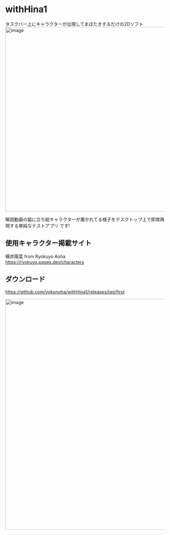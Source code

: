 # withHina1
タスクバー上にキャラクターが出現してまばたきするだけの2Dソフト  
<img width="1014" height="583" alt="image" src="https://github.com/user-attachments/assets/936a47b8-df49-4abb-ae21-e565f781d4e7" />  

解説動画の脇に立ち絵キャラクターが置かれてる様子をデスクトップ上で即席再現する単純なテストアプリ です!  

## 使用キャラクター掲載サイト  
横井陽菜 from Ryokuyo Aoha  
https://ryokuyo.pages.dev/characters  

## ダウンロード  
https://github.com/yokonoha/withHina1/releases/tag/first  

<img width="1915" height="729" alt="image" src="https://github.com/user-attachments/assets/e2d6e319-fabb-4aac-8741-bda82677fa5c" />  
